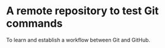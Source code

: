 # A remote repository to test Git commands

To learn and establish a workflow between Git and GitHub.
